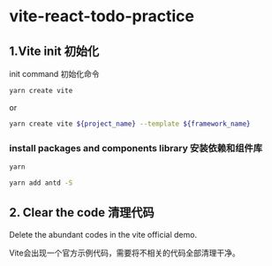 # vite-react-todo-practice

## 1.Vite init 初始化

init command 初始化命令
```bash
yarn create vite
```

or 

```bash
yarn create vite ${project_name} --template ${framework_name}
```


### install packages and components library 安装依赖和组件库

```bash
yarn 
```

```bash
yarn add antd -S
```

## 2. Clear the code 清理代码
Delete the abundant codes in the vite official demo.

Vite会出现一个官方示例代码，需要将不相关的代码全部清理干净。